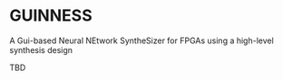 # GUINNESS
A Gui-based Neural NEtwork SyntheSizer for FPGAs using a high-level synthesis design

TBD
